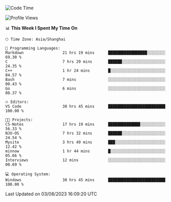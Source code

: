 <!--START_SECTION:waka-->
![Code Time](http://img.shields.io/badge/Code%20Time-1%2C104%20hrs%2034%20mins-blue)

![Profile Views](http://img.shields.io/badge/Profile%20Views-1-blue)

📊 **This Week I Spent My Time On** 

```text
🕑︎ Time Zone: Asia/Shanghai

💬 Programming Languages: 
Markdown                 21 hrs 19 mins      █████████████████░░░░░░░░   69.30 % 
C                        7 hrs 29 mins       ██████░░░░░░░░░░░░░░░░░░░   24.35 % 
C++                      1 hr 24 mins        █░░░░░░░░░░░░░░░░░░░░░░░░   04.57 % 
Bash                     7 mins              ░░░░░░░░░░░░░░░░░░░░░░░░░   00.43 % 
Go                       6 mins              ░░░░░░░░░░░░░░░░░░░░░░░░░   00.37 % 

🔥 Editors: 
VS Code                  30 hrs 45 mins      █████████████████████████   100.00 % 

🐱‍💻 Projects: 
CS-Notes                 17 hrs 19 mins      ██████████████░░░░░░░░░░░   56.33 % 
NJU-OS                   7 hrs 32 mins       ██████░░░░░░░░░░░░░░░░░░░   24.54 % 
Mysite                   3 hrs 49 mins       ███░░░░░░░░░░░░░░░░░░░░░░   12.42 % 
minnow                   1 hr 44 mins        █░░░░░░░░░░░░░░░░░░░░░░░░   05.66 % 
Interviews               12 mins             ░░░░░░░░░░░░░░░░░░░░░░░░░   00.69 % 

💻 Operating System: 
Windows                  30 hrs 45 mins      █████████████████████████   100.00 % 
```


 Last Updated on 03/08/2023 16:09:20 UTC
<!--END_SECTION:waka-->